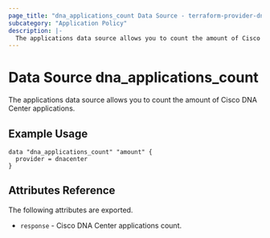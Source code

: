```yaml
---
page_title: "dna_applications_count Data Source - terraform-provider-dnacenter"
subcategory: "Application Policy"
description: |-
  The applications data source allows you to count the amount of Cisco DNA Center applications.
---
```


# Data Source dna_applications_count

The applications data source allows you to count the amount of Cisco DNA Center applications.

## Example Usage

```hcl
data "dna_applications_count" "amount" {
  provider = dnacenter
}
```

## Attributes Reference

The following attributes are exported.

- `response` - Cisco DNA Center applications count.
